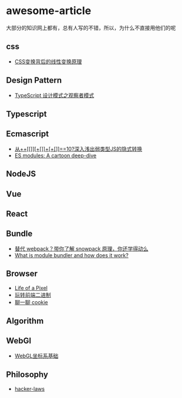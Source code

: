 # awesome-article
大部分的知识网上都有，总有人写的不错，所以，为什么不直接用他们的呢


## css
- [CSS变换背后的线性变换原理](https://mp.weixin.qq.com/s/Xp6xneVFDyGAfj9s1ONSFQ)
## Design Pattern
- [TypeScript 设计模式之观察者模式](https://juejin.im/post/6862112623417098248?utm_source=gold_browser_extension)
## Typescript
## Ecmascript
- [从++[[]][+[]]+[+[]]==10?深入浅出弱类型JS的隐式转换](https://github.com/jawil/blog/issues/5)
- [ES modules: A cartoon deep-dive](https://hacks.mozilla.org/2018/03/es-modules-a-cartoon-deep-dive/)
## NodeJS
## Vue
## React
## Bundle
- [替代 webpack？带你了解 snowpack 原理，你还学得动么](https://zhuanlan.zhihu.com/p/149351900)
- [What is module bundler and how does it work?](https://lihautan.com/what-is-module-bundler-and-how-does-it-work/#what-is-a-module-bundler)
## Browser
- [Life of a Pixel](https://docs.google.com/presentation/d/1boPxbgNrTU0ddsc144rcXayGA_WF53k96imRH8Mp34Y/edit#slide=id.g60f92a5151_40_0)
- [玩转前端二进制](https://mp.weixin.qq.com/s/QHi6BVM5Jt8XwZ_FKcRYsg)
- [聊一聊 cookie](https://segmentfault.com/a/1190000004556040)
## Algorithm
## WebGl
- [WebGL坐标系基础](https://juejin.im/post/6890795086054260750?utm_source=gold_browser_extension)
## Philosophy
- [hacker-laws](https://github.com/nusr/hacker-laws-zh)
